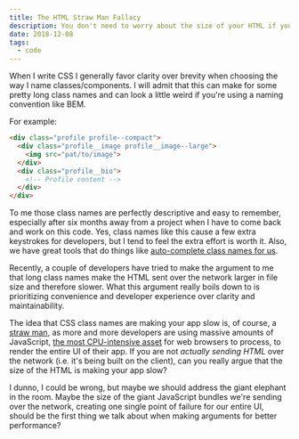 ```yaml
---
title: The HTML Straw Man Fallacy
description: You don't need to worry about the size of your HTML if you're using tons of JavaScript
date: 2018-12-08
tags:
  - code
---
```

When I write CSS I generally favor clarity over brevity when choosing the way I name classes/components. I will admit that this can make for some pretty long class names and can look a little weird if you're using a naming convention like BEM.

For example:

```html
<div class="profile profile--compact">
  <div class="profile__image profile__image--large">
    <img src="pat/to/image">
  </div>
  <div class="profile__bio">
    <!-- Profile content -->
  </div>
</div>
```

To me those class names are perfectly descriptive and easy to remember, especially after six months away from a project when I have to come back and work on this code. Yes, class names like this cause a few extra keystrokes for developers, but I tend to feel the extra effort is worth it. Also, we have great tools that do things like [auto-complete class names for us](https://marketplace.visualstudio.com/items?itemName=Zignd.html-css-class-completion).

Recently, a couple of developers have tried to make the argument to me that long class names make the HTML sent over the network larger in file size and therefore slower. What this argument really boils down to is prioritizing convenience and developer experience over clarity and maintainability.

The idea that CSS class names are making your app slow is, of course, a [straw man](https://en.wikipedia.org/wiki/Straw_man), as more and more developers are using massive amounts of JavaScript, [the most CPU-intensive asset](https://speedcurve.com/blog/your-javascript-hurts/) for web browsers to process, to render the entire UI of their app. If you are not _actually sending HTML_ over the network (i.e. it's being built on the client), can you really argue that the size of the HTML is making your app slow?

I dunno, I could be wrong, but maybe we should address the giant elephant in the room. Maybe the size of the giant JavaScript bundles we're sending over the network, creating one single point of failure for our entire UI, should be the first thing we talk about when making arguments for better performance?